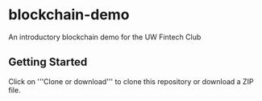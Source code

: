 # blockchain-demo
An introductory blockchain demo for the UW Fintech Club

## Getting Started
Click on '''Clone or download''' to clone this repository or download a ZIP file.
